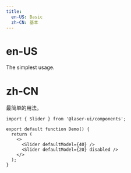 ```yaml
---
title:
  en-US: Basic
  zh-CN: 基本
---
```


# en-US

The simplest usage.

# zh-CN

最简单的用法。

```tsx
import { Slider } from '@laser-ui/components';

export default function Demo() {
  return (
    <>
      <Slider defaultModel={40} />
      <Slider defaultModel={20} disabled />
    </>
  );
}
```
